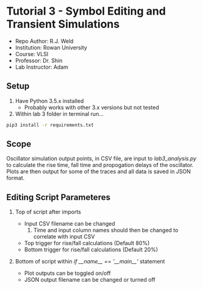 # Tutorial 3 - Symbol Editing and Transient Simulations
- Repo Author: R.J. Weld
- Institution: Rowan University
- Course: VLSI
- Professor: Dr. Shin
- Lab Instructor: Adam

Setup
-----
1. Have Python 3.5.x installed
    - Probably works with other 3.x versions but not tested
2. Within lab 3 folder in terminal run...
```bash
pip3 install -r requirements.txt
```

Scope
-----
Oscillator simulation output points, in CSV file, are input to *lab3_analysis.py* to
calculate the rise time, fall time and propogation delays of the oscillator. Plots are then
output for some of the traces and all data is saved in JSON format. 

Editing Script Parameteres
--------------------------
1. Top of script after imports
    - Input CSV filename can be changed
        1. Time and input column names should then be changed to correlate with input CSV
    - Top trigger for rise/fall calculations (Default 80%)
    - Bottom trigger for rise/fall calculations (Default 20%)
    
2. Bottom of script within _if \_\_name\_\_ == '\_\_main\_\_'_ statement
    - Plot outputs can be toggled on/off
    - JSON output filename can be changed or turned off